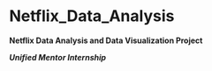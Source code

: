 # Netflix_Data_Analysis
**Netflix Data Analysis and Data Visualization Project**

***Unified Mentor Internship*** 
